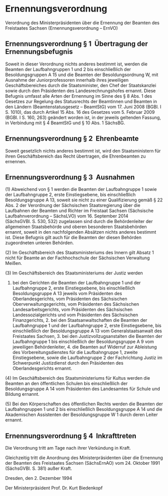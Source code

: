 # Ernennungsverordnung

Verordnung des Ministerpräsidenten über die Ernennung der Beamten des Freistaates Sachsen (Ernennungsverordnung – ErnVO)

## Ernennungsverordnung § 1  Übertragung der Ernennungsbefugnis

Soweit in dieser Verordnung nichts anderes bestimmt ist, werden die Beamten der Laufbahngruppen 1 und 2 bis einschließlich der Besoldungsgruppen A 15 und die Beamten der Besoldungsordnung W, mit Ausnahme der Juniorprofessoren innerhalb ihres jeweiligen Geschäftsbereiches durch die Staatsminister, den Chef der Staatskanzlei sowie durch den Präsidenten des Landesrechnungshofes ernannt. Diese Befugnis umfasst alle Arten der Ernennung im Sinne des § 8 Abs. 1 des Gesetzes zur Regelung des Statusrechts der Beamtinnen und Beamten in den Ländern (Beamtenstatusgesetz – BeamtStG) vom 17. Juni 2008 (BGBl. I S. 1010), das durch Artikel 15 Abs. 16 des Gesetzes vom 5. Februar 2009 (BGBl. I S. 160, 263) geändert worden ist, in der jeweils geltenden Fassung, in Verbindung mit § 4 BeamtStG und § 10 Abs. 1 SächsBG.


## Ernennungsverordnung § 2  Ehrenbeamte

Soweit gesetzlich nichts anderes bestimmt ist, wird den Staatsministern für ihren Geschäftsbereich das Recht übertragen, die Ehrenbeamten zu ernennen.


## Ernennungsverordnung § 3  Ausnahmen

(1) Abweichend von § 1 werden die Beamten der Laufbahngruppe 1 sowie der Laufbahngruppe 2, erste Einstiegsebene, bis einschließlich Besoldungsgruppe A 13, soweit sie nicht zu einer Qualifizierung gemäß § 22 Abs. 2 der Verordnung der Sächsischen Staatsregierung über die Laufbahnen der Beamten und Richter im Freistaat Sachsen (Sächsische Laufbahnverordnung – SächsLVO) vom 16. September 2014 (SächsGVBl. S. 530, 532) zugelassen sind durch die Behördenleiter der allgemeinen Staatsbehörde und oberen besonderen Staatsbehörden ernannt, soweit in den nachfolgenden Absätzen nichts anderes bestimmt ist. Diese Befugnis gilt auch für die Beamten der diesen Behörden zugeordneten unteren Behörden.

(2) Im Geschäftsbereich des Staatsministeriums des Innern gilt Absatz 1 nicht für Beamte an der Fachhochschule der Sächsischen Verwaltung Meißen.

(3) Im Geschäftsbereich des Staatsministeriums der Justiz werden

1. bei den Gerichten die Beamten der Laufbahngruppe 1 und der Laufbahngruppe 2, erste Einstiegsebene, bis einschließlich Besoldungsgruppe A 13 jeweils vom Präsidenten des Oberlandesgerichts, vom Präsidenten des Sächsischen Oberverwaltungsgerichts, vom Präsidenten des Sächsischen Landesarbeitsgerichts, vom Präsidenten des Sächsischen Landessozialgerichts und vom Präsidenten des Sächsischen Finanzgerichts, 2. bei den Staatsanwaltschaften die Beamten der Laufbahngruppe 1 und der Laufbahngruppe 2, erste Einstiegsebene, bis einschließlich der Besoldungsgruppe A 13 vom Generalstaatsanwalt des Freistaates Sachsen, 3. bei den Justizvollzugsanstalten die Beamten der Laufbahngruppe 1 bis einschließlich der Besoldungsgruppe A 9 vom jeweiligen Behördenleiter, 4. die Beamten auf Widerruf zur Ableistung des Vorbereitungsdienstes für die Laufbahngruppe 1, zweite Einstiegsebene, sowie die Laufbahngruppe 2 der Fachrichtung Justiz im Schwerpunkt Justizdienst durch den Präsidenten des Oberlandesgerichts ernannt.

(4) Im Geschäftsbereich des Staatsministeriums für Kultus werden die Beamten an den öffentlichen Schulen bis einschließlich der Besoldungsgruppe A 14 vom Präsidenten
des Landesamtes für Schule und Bildung ernannt.

(5) Bei den Körperschaften des öffentlichen Rechts werden die Beamten der Laufbahngruppen 1 und 2 bis einschließlich Besoldungsgruppe A 14 und die Akademischen Assistenten der Besoldungsgruppe W 1 durch deren Leiter ernannt.


## Ernennungsverordnung § 4  Inkrafttreten

Die Verordnung tritt am Tage nach ihrer Verkündung in Kraft.

Gleichzeitig tritt die Anordnung des Ministerpräsidenten über die Ernennung der Beamten des Freistaates Sachsen (SächsErnAO) vom 24. Oktober 1991 (SächsGVBl. S. 381) außer Kraft.

Dresden, den 2. Dezember 1994

Der Ministerpräsident  Prof. Dr. Kurt Biedenkopf

